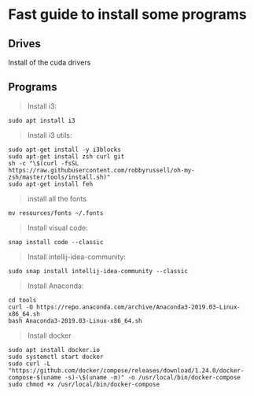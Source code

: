 # Fast guide to install some programs

## Drives

Install of the cuda drivers

## Programs

> Install i3:

```shell
sudo apt install i3
```

> Install i3 utils:

```shell
sudo apt-get install -y i3blocks
sudo apt-get install zsh curl git
sh -c "\$(curl -fsSL https://raw.githubusercontent.com/robbyrussell/oh-my-zsh/master/tools/install.sh)"
sudo apt-get install feh
```

> install all the fonts

```shell
mv resources/fonts ~/.fonts
```

> Install visual code:

```shell
snap install code --classic
```

> Install intellij-idea-community:

```shell
sudo snap install intellij-idea-community --classic
```

> Install Anaconda:

```shell
cd tools
curl -O https://repo.anaconda.com/archive/Anaconda3-2019.03-Linux-x86_64.sh
bash Anaconda3-2019.03-Linux-x86_64.sh
```

> Install docker

```shell
sudo apt install docker.io
sudo systemctl start docker
sudo curl -L "https://github.com/docker/compose/releases/download/1.24.0/docker-compose-$(uname -s)-\$(uname -m)" -o /usr/local/bin/docker-compose
sudo chmod +x /usr/local/bin/docker-compose
```
